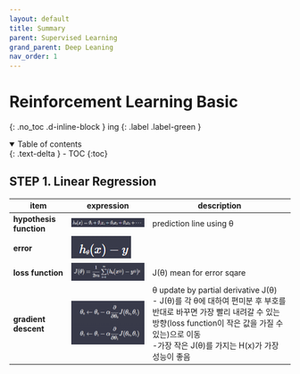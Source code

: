 ```yaml
---
layout: default
title: Summary
parent: Supervised Learning
grand_parent: Deep Leaning
nav_order: 1
---
```


# Reinforcement Learning Basic
{: .no_toc .d-inline-block }
ing
{: .label .label-green }
<details open markdown="block">
  <summary>
    Table of contents
  </summary>
  {: .text-delta }
- TOC
{:toc}
</details>

<!------------------------------------ STEP ------------------------------------>
## STEP 1. Linear Regression

|item|expression|description|
|---|---|---|
|**hypothesis function**|<img src="./../../../images/menu6-sub8-sub2-linear-regression/image-20230415193845387.png" alt="image-20230415193845387" style="zoom: 80%;" />|prediction line using θ|
|**error**|![image-20230415211202619](./../../../images/menu6-sub8-sub2-linear-regression/image-20230415211202619.png)||
|**loss function**|<img src="./../../../images/menu6-sub8-sub2-linear-regression/image-20230415195035674.png" alt="image-20230415195035674" style="zoom:80%;" />|J(θ) mean for error sqare|
|**gradient descent**|<img src="./../../../images/menu6-sub8-sub2-linear-regression/image-20230415195202200.png" alt="image-20230415195202200" style="zoom:80%;" />|θ update by partial derivative J(θ)<br>- J(θ)를 각 θ에 대하여 편미분 후 부호를 반대로 바꾸면 가장 빨리 내려갈 수 있는 방향(loss function이 작은 값을 가질 수 있는)으로 이동<br>-가장 작은 J(θ)를 가지는 H(x)가 가장 성능이 좋음|